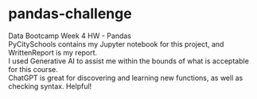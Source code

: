 # pandas-challenge
Data Bootcamp Week 4 HW - Pandas  
PyCitySchools contains my Jupyter notebook for this project, and WrittenReport is my report.  
I used Generative AI to assist me within the bounds of what is acceptable for this course.  
ChatGPT is great for discovering and learning new functions, as well as checking syntax. Helpful!  
